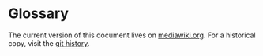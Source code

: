 # Glossary

The current version of this document lives on [mediawiki.org](https://www.mediawiki.org/wiki/Architecture_Repository/Architecture_practice/Glossary_and_toolset).
For a historical copy, visit the [git history](https://github.com/wikimedia/phoenix/blob/15f3bec7b9e5173a69d8e819267c7053a93aa3bd/docs/glossary.md).
